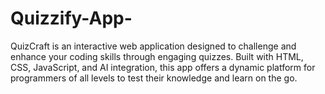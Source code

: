# Quizzify-App-
QuizCraft is an interactive web application designed to challenge and enhance your coding skills through engaging quizzes. Built with HTML, CSS, JavaScript, and AI integration, this app offers a dynamic platform for programmers of all levels to test their knowledge and learn on the go.
